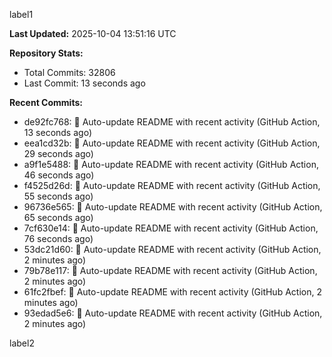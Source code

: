 
label1 
<!-- ACTIVITY_START -->
**Last Updated:** 2025-10-04 13:51:16 UTC

**Repository Stats:**
- Total Commits: 32806
- Last Commit: 13 seconds ago

**Recent Commits:**
- de92fc768: 🤖 Auto-update README with recent activity (GitHub Action, 13 seconds ago)
- eea1cd32b: 🤖 Auto-update README with recent activity (GitHub Action, 29 seconds ago)
- a9f1e5488: 🤖 Auto-update README with recent activity (GitHub Action, 46 seconds ago)
- f4525d26d: 🤖 Auto-update README with recent activity (GitHub Action, 55 seconds ago)
- 96736e565: 🤖 Auto-update README with recent activity (GitHub Action, 65 seconds ago)
- 7cf630e14: 🤖 Auto-update README with recent activity (GitHub Action, 76 seconds ago)
- 53dc21d60: 🤖 Auto-update README with recent activity (GitHub Action, 2 minutes ago)
- 79b78e117: 🤖 Auto-update README with recent activity (GitHub Action, 2 minutes ago)
- 61fc2fbef: 🤖 Auto-update README with recent activity (GitHub Action, 2 minutes ago)
- 93edad5e6: 🤖 Auto-update README with recent activity (GitHub Action, 2 minutes ago)
<!-- ACTIVITY_END -->

label2
